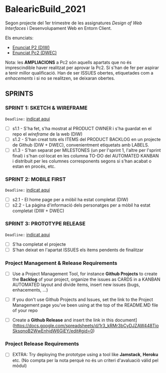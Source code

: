 # BalearicBuild_2021
Segon projecte del 1er trimestre de les assignatures _Design of Web Interfaces_ i Desenvolupament Web en Entorn Client.

Els enunciats: 

- [Enunciat P2 (DIW)](https://docs.google.com/document/d/1Xf5YXEFK-uyKkfcKPDUHtSW9Ta3xRqP4V1f_vQ0mb_U/edit#)
- [Enunciat Pc2 (DWEC)](https://docs.google.com/document/d/1lx-whEXZHYdUa27IJMJCYJfctSzRPL8DxmKn1Fh4ld4/edit#)

Nota: les **AMPLIACIONS** a Pc2 són aquells apartats que no és imprescindible haver realitzat per aprovar la Pc2. Sí s'han de fer per aspirar a tenir millor qualificació. Han de ser ISSUES obertes, etiquetades com a _enhacements_ i si no se realitzen, se deixaran obertes.

## SPRINTS

### SPRINT 1: SKETCH & WIREFRAME
`Deadline:` [indicat aqui](https://docs.google.com/spreadsheets/d/1IImWEP7pE9mOnzujvaJ5qUBOMgg2PD53_dEWDaSOyZQ/edit#gid=0)

- [ ] s1.1 - S'ha fet, s'ha mostrat al PRODUCT OWNER i s'ha guardat en el repo el _wireframe_ de la web (DIW)
- [ ] s1.2 - S'han creat tots els ITEMS del PRODUCT BACKLOG en un projecte de Github (DIW + DWEC), convenientment etiquetats amb LABELS. 
- [ ] s1.3 - S'han separat per MILESTONES (un per l'sprint 1, l'altre per l'sprint final) i s'han col·locat en les columna TO-DO del AUTOMATED KANBAN i distribuit per les columnes corresponents segons si s'han acabat o estan en procés, etc.

### SPRINT 2: MOBILE FIRST
`Deadline:` [indicat aqui](https://docs.google.com/spreadsheets/d/1IImWEP7pE9mOnzujvaJ5qUBOMgg2PD53_dEWDaSOyZQ/edit#gid=0)

- [ ] s2.1 - El home page per a mòbil ha estat completat (DIW)
- [ ] s2.2 - La pàgina d'informació dels personatges per a mòbil ha estat completat (DIW + DWEC)
 
### SPRINT 3: PROTOTYPE RELEASE
`Deadline:` [indicat aqui](https://docs.google.com/spreadsheets/d/1IImWEP7pE9mOnzujvaJ5qUBOMgg2PD53_dEWDaSOyZQ/edit#gid=0)

- [ ] S'ha completat el projecte
- [ ] S'han deixat en l'apartat ISSUES els items pendents de finalitzar

### Project Management & Release Requirements

- [ ] Use a Project Management Tool, for instance **Github Projects** to create the **Backlog** of your project, organize the issues as CARDS in a KANBAN AUTOMATED layout and divide items, insert new issues (bugs, enhacements, ...) 
- [ ] If you don't use Github Projects and Issues, set the link to the Project Management page you've been using at the top of the README.MD file of your repo
- [ ] Create a **Github Release** and insert the link in this document](https://docs.google.com/spreadsheets/d/1r3_kRMr3bCyDJZAW448TioSksqnoB2WwEnhjdW6GiEY/edit#gid=0)


### Project Release Requirements

- [ ] EXTRA: Try deploying the prototype using a tool like **Jamstack**, **Heroku** etc. (No compta per la nota perquè no és un criteri d'avaluaciò válid pel mòdul)
